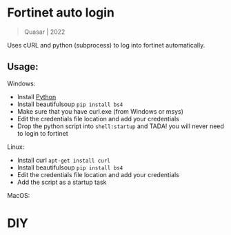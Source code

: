 # Fortinet auto login
> Quasar | 2022

Uses cURL and python (subprocess) to log into fortinet automatically.

## Usage:
Windows:
+ Install [Python](www.python.org)
+ Install beautifulsoup ``pip install bs4``
+ Make sure that you have curl.exe (from Windows or msys)
+ Edit the credentials file location and add your credentials
+ Drop the python script into ``shell:startup`` and TADA! you will never need to login to fortinet

Linux:
+ Install curl ``apt-get install curl``
+ Install beautifulsoup ``pip install bs4``
+ Edit the credentials file location and add your credentials
+ Add the script as a startup task

MacOS:
<h1>DIY</h1>
